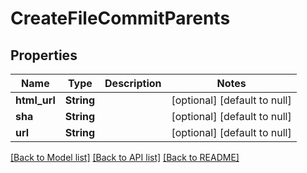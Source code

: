# CreateFileCommitParents

## Properties
Name | Type | Description | Notes
------------ | ------------- | ------------- | -------------
**html_url** | **String** |  | [optional] [default to null]
**sha** | **String** |  | [optional] [default to null]
**url** | **String** |  | [optional] [default to null]

[[Back to Model list]](../README.md#documentation-for-models) [[Back to API list]](../README.md#documentation-for-api-endpoints) [[Back to README]](../README.md)


